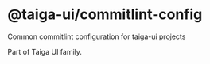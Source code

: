 # @taiga-ui/commitlint-config

Common commitlint configuration for taiga-ui projects

Part of Taiga UI family.
